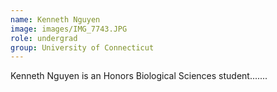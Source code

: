 ```yaml
---
name: Kenneth Nguyen 
image: images/IMG_7743.JPG
role: undergrad
group: University of Connecticut
---
```


Kenneth Nguyen is an Honors Biological Sciences student.......
